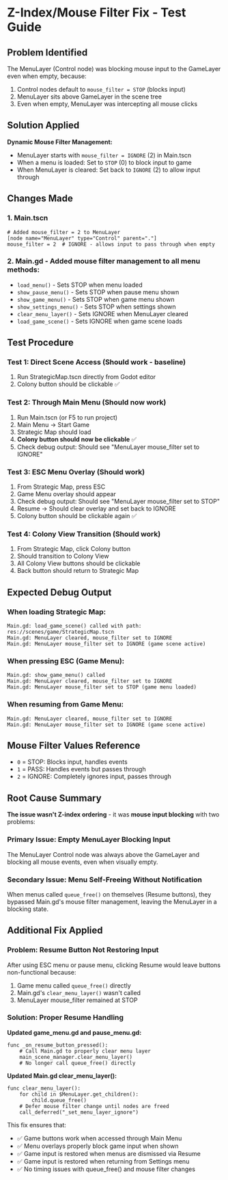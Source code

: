 # Z-Index/Mouse Filter Fix - Test Guide

## Problem Identified
The MenuLayer (Control node) was blocking mouse input to the GameLayer even when empty, because:
1. Control nodes default to `mouse_filter = STOP` (blocks input)
2. MenuLayer sits above GameLayer in the scene tree
3. Even when empty, MenuLayer was intercepting all mouse clicks

## Solution Applied
**Dynamic Mouse Filter Management:**
- MenuLayer starts with `mouse_filter = IGNORE` (2) in Main.tscn
- When a menu is loaded: Set to `STOP` (0) to block input to game
- When MenuLayer is cleared: Set back to `IGNORE` (2) to allow input through

## Changes Made

### 1. Main.tscn
```gdscript
# Added mouse_filter = 2 to MenuLayer
[node name="MenuLayer" type="Control" parent="."]
mouse_filter = 2  # IGNORE - allows input to pass through when empty
```

### 2. Main.gd - Added mouse filter management to all menu methods:
- `load_menu()` - Sets STOP when menu loaded
- `show_pause_menu()` - Sets STOP when pause menu shown
- `show_game_menu()` - Sets STOP when game menu shown  
- `show_settings_menu()` - Sets STOP when settings shown
- `clear_menu_layer()` - Sets IGNORE when MenuLayer cleared
- `load_game_scene()` - Sets IGNORE when game scene loads

## Test Procedure

### Test 1: Direct Scene Access (Should work - baseline)
1. Run StrategicMap.tscn directly from Godot editor
2. Colony button should be clickable ✅

### Test 2: Through Main Menu (Should now work)
1. Run Main.tscn (or F5 to run project)
2. Main Menu → Start Game
3. Strategic Map should load
4. **Colony button should now be clickable** ✅
5. Check debug output: Should see "MenuLayer mouse_filter set to IGNORE"

### Test 3: ESC Menu Overlay (Should work)
1. From Strategic Map, press ESC
2. Game Menu overlay should appear
3. Check debug output: Should see "MenuLayer mouse_filter set to STOP"
4. Resume → Should clear overlay and set back to IGNORE
5. Colony button should be clickable again ✅

### Test 4: Colony View Transition (Should work)
1. From Strategic Map, click Colony button
2. Should transition to Colony View
3. All Colony View buttons should be clickable
4. Back button should return to Strategic Map

## Expected Debug Output

### When loading Strategic Map:
```
Main.gd: load_game_scene() called with path: res://scenes/game/StrategicMap.tscn
Main.gd: MenuLayer cleared, mouse_filter set to IGNORE
Main.gd: MenuLayer mouse_filter set to IGNORE (game scene active)
```

### When pressing ESC (Game Menu):
```
Main.gd: show_game_menu() called
Main.gd: MenuLayer cleared, mouse_filter set to IGNORE
Main.gd: MenuLayer mouse_filter set to STOP (game menu loaded)
```

### When resuming from Game Menu:
```
Main.gd: MenuLayer cleared, mouse_filter set to IGNORE
Main.gd: MenuLayer mouse_filter set to IGNORE (game scene active)
```

## Mouse Filter Values Reference
- `0` = STOP: Blocks input, handles events
- `1` = PASS: Handles events but passes through
- `2` = IGNORE: Completely ignores input, passes through

## Root Cause Summary
**The issue wasn't Z-index ordering** - it was **mouse input blocking** with two problems:

### Primary Issue: Empty MenuLayer Blocking Input
The MenuLayer Control node was always above the GameLayer and blocking all mouse events, even when visually empty.

### Secondary Issue: Menu Self-Freeing Without Notification
When menus called `queue_free()` on themselves (Resume buttons), they bypassed Main.gd's mouse filter management, leaving the MenuLayer in a blocking state.

## Additional Fix Applied

### Problem: Resume Button Not Restoring Input
After using ESC menu or pause menu, clicking Resume would leave buttons non-functional because:
1. Game menu called `queue_free()` directly  
2. Main.gd's `clear_menu_layer()` wasn't called
3. MenuLayer mouse_filter remained at STOP

### Solution: Proper Resume Handling
**Updated game_menu.gd and pause_menu.gd:**
```gdscript
func _on_resume_button_pressed():
    # Call Main.gd to properly clear menu layer
    main_scene_manager.clear_menu_layer()
    # No longer call queue_free() directly
```

**Updated Main.gd clear_menu_layer():**
```gdscript
func clear_menu_layer():
    for child in $MenuLayer.get_children():
        child.queue_free()
    # Defer mouse filter change until nodes are freed
    call_deferred("_set_menu_layer_ignore")
```

This fix ensures that:
- ✅ Game buttons work when accessed through Main Menu  
- ✅ Menu overlays properly block game input when shown
- ✅ Game input is restored when menus are dismissed via Resume
- ✅ Game input is restored when returning from Settings menu
- ✅ No timing issues with queue_free() and mouse filter changes
